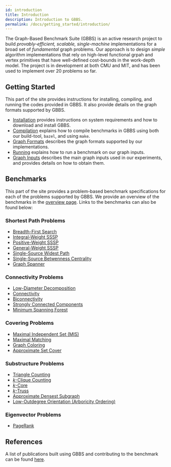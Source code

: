 ```yaml
---
id: introduction
title: Introduction
description: Introduction to GBBS.
permalink: /docs/getting_started/introduction/
---
```


The Graph-Based Benchmark Suite (GBBS) is an active research project
to build *provably-efficient, scalable, single-machine* implementations
for a broad set of *fundamental* graph problems. Our approach is to
design *simple* algorithm implementations that rely on high-level
functional grpah and vertex primitives that have well-defined
cost-bounds in the work-depth model. The project is in development at
both CMU and MIT, and has been used to implement over 20 problems so
far.

## Getting Started
This part of the site provides instructions for installing, compiling, and
running the codes provided in GBBS. It also provide details on the graph
formats supported by GBBS.

* [Installation](install) provides instructions on
  system requirements and how to download and install GBBS.
* [Compilation](compile) explains how to compile benchmarks in
  GBBS using both our build-tool, `bazel`, and using `make`.
* [Graph Formats](formats) describes the graph formats
  supported by our implementations.
* [Running](run) explains how to run a benchmark on our
  graph inputs.
* [Graph Inputs](inputs) describes the main graph inputs used in our
   experiments, and provides details on how to obtain them.

## Benchmarks
This part of the site provides a problem-based benchmark
specifications for each of the problems supported by GBBS.  We provide
an overview of the benchmarks in the [overview
page](/test_website/docs/benchmark/overview). Links to the benchmarks
can also be found below:

### Shortest Path Problems
* [Breadth-First Search](benchmarks/sssp/breadth_first_search)
* [Integral-Weight SSSP](sssp/integral_weight_sssp)
* [Positive-Weight SSSP](sssp/positive_weight_sssp)
* [General-Weight SSSP](sssp/general_weight_sssp)
* [Single-Source Widest Path](sssp/ss_widest_path)
* [Single-Source Betwenness Centrality](sssp/ss_betweenness_centrality)
* [Graph Spanner](sssp/spanner)

### Connectivity Problems
* [Low-Diameter Decomposition](connectivity/low_diameter_decomposition)
* [Connectivity](connectivity/connectivity)
* [Biconnectivity](connectivity/biconnectivity)
* [Strongly Connected Components](connectivity/strongly_connected_components)
* [Minimum Spanning Forest](connectivity/minimum_spanning_forest)

### Covering Problems
* [Maximal Independent Set (MIS)](covering/maximal_independent_set)
* [Maximal Matching](covering/maximal_matching)
* [Graph Coloring](covering/coloring)
* [Approximate Set Cover](covering/apx_set_cover)

### Substructure Problems
* [Triangle Counting](substructure/triangle_counting)
* [$k$-Clique Counting](substructure/k_clique_counting)
* [$k$-Core](substructure/k_core)
* [$k$-Truss](substructure/k_truss)
* [Approximate Densest Subgraph](substructure/apx_densest_subgraph)
* [Low-Outdegree Orientation (Arboricity Ordering)](substructure/low_outdegree_orientation)

### Eigenvector Problems
* [PageRank](eigenvector/pagerank)


## References

A list of publications built using GBBS and contributing to the
benchmark can be found [here](research).
